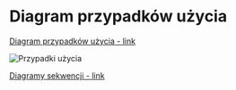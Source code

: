# Diagram przypadków użycia

[Diagram przypadków użycia - link](https://www.draw.io/?lightbox=1&highlight=0000ff&edit=_blank&layers=1&nav=1&title=przypadki_uzycia.xml#Uhttps%3A%2F%2Fraw.githubusercontent.com%2FGrosQuildu%2Fuml_aimo%2Fmaster%2Fdiagramy%2Fprzypadki_uzycia.xml)

![Przypadki użycia](https://github.com/GrosQuildu/uml_aimo/blob/master/diagramy/przypadki_uzycia.png)


[Diagramy sekwencji - link](https://github.com/GrosQuildu/uml_aimo/blob/master/diagramy/sekwencji/)
